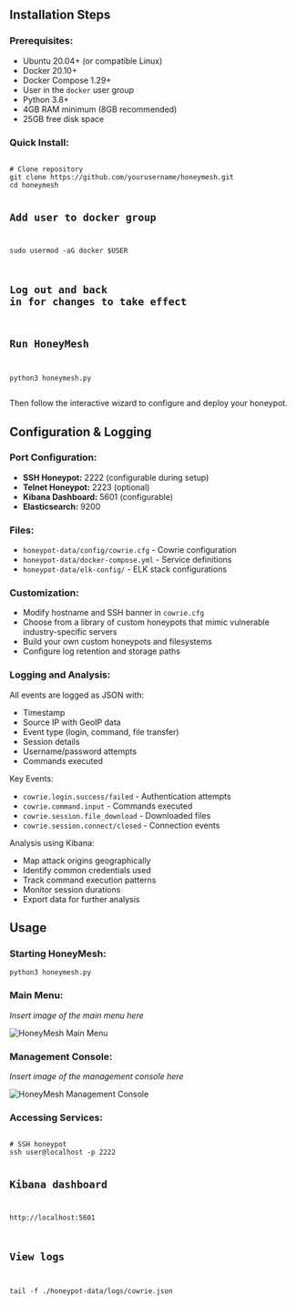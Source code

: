 <section class="installation-section" id="installation-steps">
  <h2><strong>Installation Steps</strong></h2>

  <h3>Prerequisites:</h3>
  <ul class="installation-list">
    <li>Ubuntu 20.04+ (or compatible Linux)</li>
    <li>Docker 20.10+</li>
    <li>Docker Compose 1.29+</li>
    <li>User in the <code>docker</code> user group</li>
    <li>Python 3.8+</li>
    <li>4GB RAM minimum (8GB recommended)</li>
    <li>25GB free disk space</li>
  </ul>

  <h3>Quick Install:</h3>
  <pre><code class="language-bash">
# Clone repository
git clone https://github.com/yourusername/honeymesh.git
cd honeymesh

# Add user to docker group
sudo usermod -aG docker $USER
# Log out and back in for changes to take effect

# Run HoneyMesh
python3 honeymesh.py
  </code></pre>

  <p>Then follow the interactive wizard to configure and deploy your honeypot.</p>
</section>

<section class="configuration-section">
  <h2><strong>Configuration & Logging</strong></h2>

  <h3>Port Configuration:</h3>
  <ul class="config-list">
    <li><strong>SSH Honeypot:</strong> 2222 (configurable during setup)</li>
    <li><strong>Telnet Honeypot:</strong> 2223 (optional)</li>
    <li><strong>Kibana Dashboard:</strong> 5601 (configurable)</li>
    <li><strong>Elasticsearch:</strong> 9200</li>
  </ul>

  <h3>Files:</h3>
  <ul class="config-list">
    <li><code>honeypot-data/config/cowrie.cfg</code> - Cowrie configuration</li>
    <li><code>honeypot-data/docker-compose.yml</code> - Service definitions</li>
    <li><code>honeypot-data/elk-config/</code> - ELK stack configurations</li>
  </ul>

  <h3>Customization:</h3>
  <ul class="config-list">
    <li>Modify hostname and SSH banner in <code>cowrie.cfg</code></li>
    <li>Choose from a library of custom honeypots that mimic vulnerable industry-specific servers</li>
    <li>Build your own custom honeypots and filesystems</li>
    <li>Configure log retention and storage paths</li>
  </ul>

  <h3>Logging and Analysis:</h3>
  <p>All events are logged as JSON with:</p>
  <ul class="config-list">
    <li>Timestamp</li>
    <li>Source IP with GeoIP data</li>
    <li>Event type (login, command, file transfer)</li>
    <li>Session details</li>
    <li>Username/password attempts</li>
    <li>Commands executed</li>
  </ul>

  <p>Key Events:</p>
  <ul class="config-list">
    <li><code>cowrie.login.success/failed</code> - Authentication attempts</li>
    <li><code>cowrie.command.input</code> - Commands executed</li>
    <li><code>cowrie.session.file_download</code> - Downloaded files</li>
    <li><code>cowrie.session.connect/closed</code> - Connection events</li>
  </ul>

  <p>Analysis using Kibana:</p>
  <ul class="config-list">
    <li>Map attack origins geographically</li>
    <li>Identify common credentials used</li>
    <li>Track command execution patterns</li>
    <li>Monitor session durations</li>
    <li>Export data for further analysis</li>
  </ul>
</section>
<section class="usage-section">
  <h2><strong>Usage</strong></h2>

  <h3>Starting HoneyMesh:</h3>
  <pre><code class="language-bash">python3 honeymesh.py</code></pre>

  <h3>Main Menu:</h3>
  <p><em>Insert image of the main menu here</em></p>
  <img src="img/main-menu.png" alt="HoneyMesh Main Menu" class="usage-image">

  <h3>Management Console:</h3>
  <p><em>Insert image of the management console here</em></p>
  <img src="img/management-console.png" alt="HoneyMesh Management Console" class="usage-image">

  <h3>Accessing Services:</h3>
  <pre><code class="language-bash">
# SSH honeypot
ssh user@localhost -p 2222

# Kibana dashboard
http://localhost:5601

# View logs
tail -f ./honeypot-data/logs/cowrie.json
  </code></pre>
</section>

